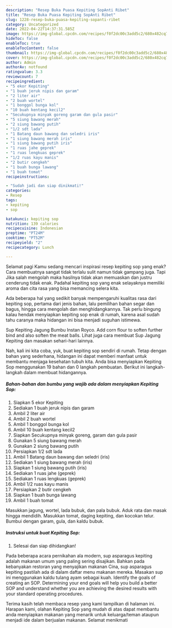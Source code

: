 ```yaml
---
description: "Resep Buka Puasa Kepiting SopAnti Ribet"
title: "Resep Buka Puasa Kepiting SopAnti Ribet"
slug: 1228-resep-buka-puasa-kepiting-sopanti-ribet
category: Uncategorized
date: 2022-04-22T14:37:31.585Z
image: https://img-global.cpcdn.com/recipes/f0f2dc00c3add5c2/680x482cq70/kepiting-sop-foto-resep-utama.jpg
hideToc: false
enableToc: true
enableTocContent: false
thumbnail: https://img-global.cpcdn.com/recipes/f0f2dc00c3add5c2/680x482cq70/kepiting-sop-foto-resep-utama.jpg
cover: https://img-global.cpcdn.com/recipes/f0f2dc00c3add5c2/680x482cq70/kepiting-sop-foto-resep-utama.jpg
author: Admin
authorAv: notfound
ratingvalue: 3.3
reviewcount: 7
recipeingredient:
- "5 ekor Kepiting"
- "1 buah jeruk nipis dan garam"
- "2 liter air"
- "2 buah wortel"
- "1 bonggol bunga kol"
- "10 buah kentang kecil2"
- "Secukupnya minyak goreng garam dan gula pasir"
- "5 siung bawang merah"
- "2 siung bawang putih"
- "1/2 sdt lada"
- "1 Batang daun bawang dan seledri iris"
- "1 siung bawang merah iris"
- "1 siung bawang putih iris"
- "1 ruas jahe geprek"
- "1 ruas lengkuas geprek"
- "1/2 ruas kayu manis"
- "2 butir cengkeh"
- "1 buah bunga lawang"
- "1 buah tomat"
recipeinstructions:

- "Sudah jadi dan siap dinikmati!"
categories:
- Resep
tags:
- kepiting
- sop

katakunci: kepiting sop 
nutrition: 139 calories
recipecuisine: Indonesian
preptime: "PT24M"
cooktime: "PT52M"
recipeyield: "2"
recipecategory: Lunch

---
```



Selamat pagi Kamu sedang mencari inspirasi resep kepiting sop yang enak? Cara membuatnya sangat tidak terlalu sulit namun tidak gampang juga. Tapi Jika salah mengolah maka hasilnya tidak akan memuaskan dan justru cenderung tidak enak. Padahal kepiting sop yang enak selayaknya memiliki aroma dan cita rasa yang bisa memancing selera kita.


Ada beberapa hal yang sedikit banyak mempengaruhi kualitas rasa dari kepiting sop, pertama dari jenis bahan, lalu pemilihan bahan segar dan bagus, hingga cara mengolah dan menghidangkannya. Tak perlu bingung kalau hendak menyiapkan kepiting sop enak di rumah, karena asal sudah tahu caranya maka hidangan ini bisa menjadi suguhan istimewa.

Sup Kepiting Jagung Bumbu Instan Royco. Add corn flour to soften further bind and also soften the meat balls. Lihat juga cara membuat Sup Jagung Kepiting dan masakan sehari-hari lainnya.


Nah, kali ini kita coba, yuk, buat kepiting sop sendiri di rumah. Tetap dengan bahan yang sederhana, hidangan ini dapat memberi manfaat untuk membantu menjaga kesehatan tubuh kita. Anda bisa menyiapkan Kepiting Sop menggunakan 19 bahan dan 0 langkah pembuatan. Berikut ini langkah-langkah dalam membuat hidangannya.

<!--inarticleads1-->

##### Bahan-bahan dan bumbu yang wajib ada dalam menyiapkan Kepiting Sop:

1. Siapkan 5 ekor Kepiting
1. Sediakan 1 buah jeruk nipis dan garam
1. Ambil 2 liter air
1. Ambil 2 buah wortel
1. Ambil 1 bonggol bunga kol
1. Ambil 10 buah kentang kecil2
1. Siapkan Secukupnya minyak goreng, garam dan gula pasir
1. Gunakan 5 siung bawang merah
1. Gunakan 2 siung bawang putih
1. Persiapkan 1/2 sdt lada
1. Ambil 1 Batang daun bawang dan seledri (iris)
1. Sediakan 1 siung bawang merah (iris)
1. Siapkan 1 siung bawang putih (iris)
1. Sediakan 1 ruas jahe (geprek)
1. Sediakan 1 ruas lengkuas (geprek)
1. Ambil 1/2 ruas kayu manis
1. Persiapkan 2 butir cengkeh
1. Siapkan 1 buah bunga lawang
1. Ambil 1 buah tomat


Masukkan jagung, wortel, lada bubuk, dan pala bubuk. Aduk rata dan masak hingga mendidih. Masukkan tomat, daging kepiting, dan kocokan telur. Bumbui dengan garam, gula, dan kaldu bubuk. 

<!--inarticleads2-->

##### Instruksi untuk buat Kepiting Sop:


1. Selesai dan siap dihidangkan!

Pada beberapa acara pernikahan ala modern, sup asparagus kepiting adalah makanan umum yang paling sering disajikan. Bahkan pada kebanyakan restoran yang menyajikan makanan Cina, sup asparagus kepiting pastilah ada di dalam daftar menu makanan mereka. Masakan sup ini menggunakan kaldu tulang ayam sebagai kuah. Identify the goals of creating an SOP. Determining your end goals will help you build a better SOP and understand whether you are achieving the desired results with your standard operating procedures. 

Terima kasih telah membaca resep yang kami tampilkan di halaman ini. Harapan kami, olahan Kepiting Sop yang mudah di atas dapat membantu anda menyiapkan makanan yang menarik untuk keluarga/teman ataupun menjadi ide dalam berjualan makanan. Selamat menikmati
